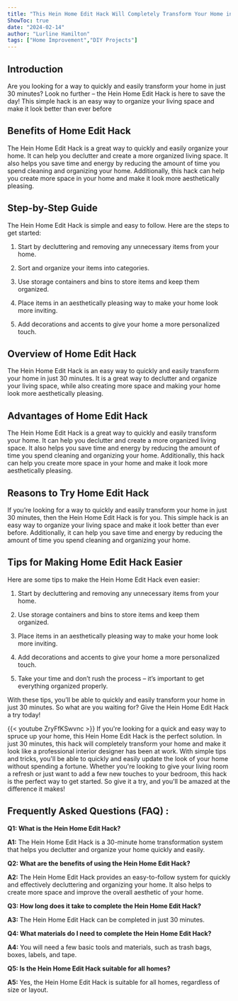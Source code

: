 ```yaml
---
title: "This Hein Home Edit Hack Will Completely Transform Your Home in Just 30 Minutes!"
ShowToc: true 
date: "2024-02-14"
author: "Lurline Hamilton" 
tags: ["Home Improvement","DIY Projects"]
---
```

## Introduction

Are you looking for a way to quickly and easily transform your home in just 30 minutes? Look no further – the Hein Home Edit Hack is here to save the day! This simple hack is an easy way to organize your living space and make it look better than ever before

## Benefits of Home Edit Hack

The Hein Home Edit Hack is a great way to quickly and easily organize your home. It can help you declutter and create a more organized living space. It also helps you save time and energy by reducing the amount of time you spend cleaning and organizing your home. Additionally, this hack can help you create more space in your home and make it look more aesthetically pleasing.

## Step-by-Step Guide

The Hein Home Edit Hack is simple and easy to follow. Here are the steps to get started:

1. Start by decluttering and removing any unnecessary items from your home.

2. Sort and organize your items into categories.

3. Use storage containers and bins to store items and keep them organized.

4. Place items in an aesthetically pleasing way to make your home look more inviting.

5. Add decorations and accents to give your home a more personalized touch.

## Overview of Home Edit Hack

The Hein Home Edit Hack is an easy way to quickly and easily transform your home in just 30 minutes. It is a great way to declutter and organize your living space, while also creating more space and making your home look more aesthetically pleasing.

## Advantages of Home Edit Hack

The Hein Home Edit Hack is a great way to quickly and easily transform your home. It can help you declutter and create a more organized living space. It also helps you save time and energy by reducing the amount of time you spend cleaning and organizing your home. Additionally, this hack can help you create more space in your home and make it look more aesthetically pleasing.

## Reasons to Try Home Edit Hack

If you’re looking for a way to quickly and easily transform your home in just 30 minutes, then the Hein Home Edit Hack is for you. This simple hack is an easy way to organize your living space and make it look better than ever before. Additionally, it can help you save time and energy by reducing the amount of time you spend cleaning and organizing your home.

## Tips for Making Home Edit Hack Easier

Here are some tips to make the Hein Home Edit Hack even easier:

1. Start by decluttering and removing any unnecessary items from your home.

2. Use storage containers and bins to store items and keep them organized.

3. Place items in an aesthetically pleasing way to make your home look more inviting.

4. Add decorations and accents to give your home a more personalized touch.

5. Take your time and don’t rush the process – it’s important to get everything organized properly.

With these tips, you’ll be able to quickly and easily transform your home in just 30 minutes. So what are you waiting for? Give the Hein Home Edit Hack a try today!

{{< youtube ZryFfKSwvnc >}} 
If you're looking for a quick and easy way to spruce up your home, this Hein Home Edit Hack is the perfect solution. In just 30 minutes, this hack will completely transform your home and make it look like a professional interior designer has been at work. With simple tips and tricks, you'll be able to quickly and easily update the look of your home without spending a fortune. Whether you're looking to give your living room a refresh or just want to add a few new touches to your bedroom, this hack is the perfect way to get started. So give it a try, and you'll be amazed at the difference it makes!

## Frequently Asked Questions (FAQ) :
**Q1: What is the Hein Home Edit Hack?**

**A1:** The Hein Home Edit Hack is a 30-minute home transformation system that helps you declutter and organize your home quickly and easily.

**Q2: What are the benefits of using the Hein Home Edit Hack?**

**A2:** The Hein Home Edit Hack provides an easy-to-follow system for quickly and effectively decluttering and organizing your home. It also helps to create more space and improve the overall aesthetic of your home.

**Q3: How long does it take to complete the Hein Home Edit Hack?**

**A3:** The Hein Home Edit Hack can be completed in just 30 minutes.

**Q4: What materials do I need to complete the Hein Home Edit Hack?**

**A4:** You will need a few basic tools and materials, such as trash bags, boxes, labels, and tape.

**Q5: Is the Hein Home Edit Hack suitable for all homes?**

**A5:** Yes, the Hein Home Edit Hack is suitable for all homes, regardless of size or layout.



